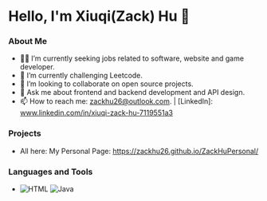# Hello, I'm Xiuqi(Zack) Hu 👋

### About Me
- 🧑‍💻 I’m currently seeking jobs related to software, website and game developer.
- 🌱 I’m currently challenging Leetcode.
- 💼 I’m looking to collaborate on open source projects.
- 💬 Ask me about frontend and backend development and API design.
- 📫 How to reach me: zackhu26@outlook.com. | [LinkedIn]: www.linkedin.com/in/xiuqi-zack-hu-7119551a3

### Projects
- All here: My Personal Page: https://zackhu26.github.io/ZackHuPersonal/

### Languages and Tools
- ![HTML](HTML) ![Java](Java)
